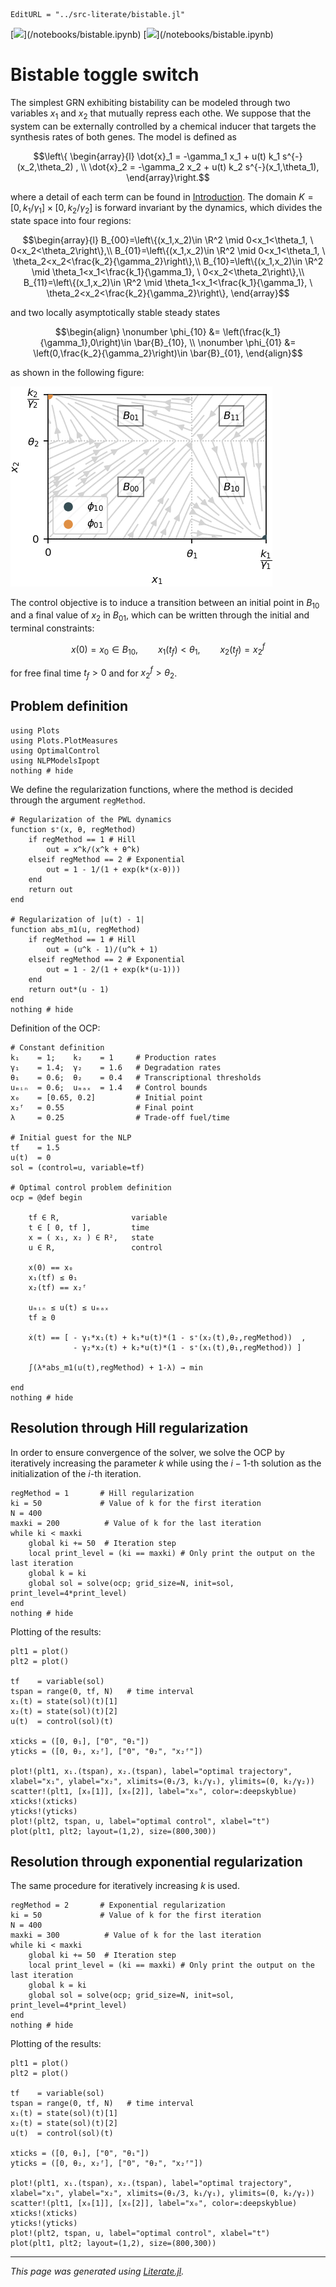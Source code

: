 ```@meta
EditURL = "../src-literate/bistable.jl"
```

[![](https://mybinder.org/badge_logo.svg)](<unknown>/notebooks/bistable.ipynb)
[![](https://img.shields.io/badge/show-nbviewer-579ACA.svg)](<unknown>/notebooks/bistable.ipynb)

# Bistable toggle switch

The simplest GRN exhibiting bistability can be modeled through two variables $x_1$ and $x_2$ that mutually repress each othe. We suppose that the system can be externally controlled by a chemical inducer that targets the synthesis rates of both genes. The model is defined as
```math
\left\{ \begin{array}{l}
\dot{x}_1 = -\gamma_1 x_1 + u(t) k_1 s^{-}(x_2,\theta_2) , \\
\dot{x}_2 = -\gamma_2 x_2 + u(t) k_2  s^{-}(x_1,\theta_1),
\end{array}\right.
```
where a detail of each term can be found in [Introduction](index.md#context). The domain $K=[0,k_1 / \gamma_1]\times [0,k_2 / \gamma_2]$ is forward invariant by the dynamics, which divides the state space into four regions:
```math
\begin{array}{l}
B_{00}=\left\{(x_1,x_2)\in \R^2 \mid 0<x_1<\theta_1, \ 0<x_2<\theta_2\right\},\\
B_{01}=\left\{(x_1,x_2)\in \R^2 \mid 0<x_1<\theta_1, \ \theta_2<x_2<\frac{k_2}{\gamma_2}\right\},\\
B_{10}=\left\{(x_1,x_2)\in \R^2 \mid \theta_1<x_1<\frac{k_1}{\gamma_1}, \ 0<x_2<\theta_2\right\},\\
B_{11}=\left\{(x_1,x_2)\in \R^2 \mid \theta_1<x_1<\frac{k_1}{\gamma_1}, \ \theta_2<x_2<\frac{k_2}{\gamma_2}\right\},
\end{array}
```
and two locally asymptotically stable steady states
```math
\begin{align}
    \nonumber \phi_{10} &= \left(\frac{k_1}{\gamma_1},0\right)\in \bar{B}_{10}, \\
    \nonumber \phi_{01} &= \left(0,\frac{k_2}{\gamma_2}\right)\in \bar{B}_{01},
\end{align}
```
as shown in the following figure:

![Alt Text](bistable.png)

The control objective is to induce a transition between an initial point in $B_{10}$ and a final value of $x_2$ in $B_{01}$, which can be written through the initial and terminal constraints:
```math
    x(0) = x_0 \in B_{10}, \qquad x_1(t_f) < \theta_1, \qquad x_2(t_f) = x_2^f
```
for free final time $t_f > 0$ and for $x_2^f > \theta_2$.

## Problem definition

```@example main
using Plots
using Plots.PlotMeasures
using OptimalControl
using NLPModelsIpopt
nothing # hide
```

We define the regularization functions, where the method is decided through the argument `regMethod`.

```@example main
# Regularization of the PWL dynamics
function s⁺(x, θ, regMethod)
    if regMethod == 1 # Hill
        out = x^k/(x^k + θ^k)
    elseif regMethod == 2 # Exponential
        out = 1 - 1/(1 + exp(k*(x-θ)))
    end
    return out
end

# Regularization of |u(t) - 1|
function abs_m1(u, regMethod)
    if regMethod == 1 # Hill
        out = (u^k - 1)/(u^k + 1)
    elseif regMethod == 2 # Exponential
        out = 1 - 2/(1 + exp(k*(u-1)))
    end
    return out*(u - 1)
end
nothing # hide
```

Definition of the OCP:

```@example main
# Constant definition
k₁    = 1;    k₂    = 1     # Production rates
γ₁    = 1.4;  γ₂    = 1.6   # Degradation rates
θ₁    = 0.6;  θ₂    = 0.4   # Transcriptional thresholds
uₘᵢₙ  = 0.6;  uₘₐₓ  = 1.4   # Control bounds
x₀    = [0.65, 0.2]         # Initial point
x₂ᶠ   = 0.55                # Final point
λ     = 0.25                # Trade-off fuel/time

# Initial guest for the NLP
tf    = 1.5
u(t)  = 0
sol = (control=u, variable=tf)

# Optimal control problem definition
ocp = @def begin

    tf ∈ R,                variable
    t ∈ [ 0, tf ],         time
    x = ( x₁, x₂ ) ∈ R²,   state
    u ∈ R,                 control

    x(0) == x₀
    x₁(tf) ≤ θ₁
    x₂(tf) == x₂ᶠ

    uₘᵢₙ ≤ u(t) ≤ uₘₐₓ
    tf ≥ 0

    ẋ(t) == [ - γ₁*x₁(t) + k₁*u(t)*(1 - s⁺(x₂(t),θ₂,regMethod))  ,
              - γ₂*x₂(t) + k₂*u(t)*(1 - s⁺(x₁(t),θ₁,regMethod)) ]

    ∫(λ*abs_m1(u(t),regMethod) + 1-λ) → min

end
nothing # hide
```

## Resolution through Hill regularization

In order to ensure convergence of the solver, we solve the OCP by iteratively increasing the parameter $k$ while using the $i-1$-th solution as the initialization of the $i$-th iteration.

```@example main
regMethod = 1       # Hill regularization
ki = 50             # Value of k for the first iteration
N = 400
maxki = 200          # Value of k for the last iteration
while ki < maxki
    global ki += 50  # Iteration step
    local print_level = (ki == maxki) # Only print the output on the last iteration
    global k = ki
    global sol = solve(ocp; grid_size=N, init=sol, print_level=4*print_level)
end
nothing # hide
```

Plotting of the results:

```@example main
plt1 = plot()
plt2 = plot()

tf    = variable(sol)
tspan = range(0, tf, N)   # time interval
x₁(t) = state(sol)(t)[1]
x₂(t) = state(sol)(t)[2]
u(t)  = control(sol)(t)

xticks = ([0, θ₁], ["0", "θ₁"])
yticks = ([0, θ₂, x₂ᶠ], ["0", "θ₂", "x₂ᶠ"])

plot!(plt1, x₁.(tspan), x₂.(tspan), label="optimal trajectory", xlabel="x₁", ylabel="x₂", xlimits=(θ₁/3, k₁/γ₁), ylimits=(0, k₂/γ₂))
scatter!(plt1, [x₀[1]], [x₀[2]], label="x₀", color=:deepskyblue)
xticks!(xticks)
yticks!(yticks)
plot!(plt2, tspan, u, label="optimal control", xlabel="t")
plot(plt1, plt2; layout=(1,2), size=(800,300))
```

## Resolution through exponential regularization

The same procedure for iteratively increasing $k$ is used.

```@example main
regMethod = 2       # Exponential regularization
ki = 50             # Value of k for the first iteration
N = 400
maxki = 300          # Value of k for the last iteration
while ki < maxki
    global ki += 50  # Iteration step
    local print_level = (ki == maxki) # Only print the output on the last iteration
    global k = ki
    global sol = solve(ocp; grid_size=N, init=sol, print_level=4*print_level)
end
nothing # hide
```

Plotting of the results:

```@example main
plt1 = plot()
plt2 = plot()

tf    = variable(sol)
tspan = range(0, tf, N)   # time interval
x₁(t) = state(sol)(t)[1]
x₂(t) = state(sol)(t)[2]
u(t)  = control(sol)(t)

xticks = ([0, θ₁], ["0", "θ₁"])
yticks = ([0, θ₂, x₂ᶠ], ["0", "θ₂", "x₂ᶠ"])

plot!(plt1, x₁.(tspan), x₂.(tspan), label="optimal trajectory", xlabel="x₁", ylabel="x₂", xlimits=(θ₁/3, k₁/γ₁), ylimits=(0, k₂/γ₂))
scatter!(plt1, [x₀[1]], [x₀[2]], label="x₀", color=:deepskyblue)
xticks!(xticks)
yticks!(yticks)
plot!(plt2, tspan, u, label="optimal control", xlabel="t")
plot(plt1, plt2; layout=(1,2), size=(800,300))
```

---

*This page was generated using [Literate.jl](https://github.com/fredrikekre/Literate.jl).*

